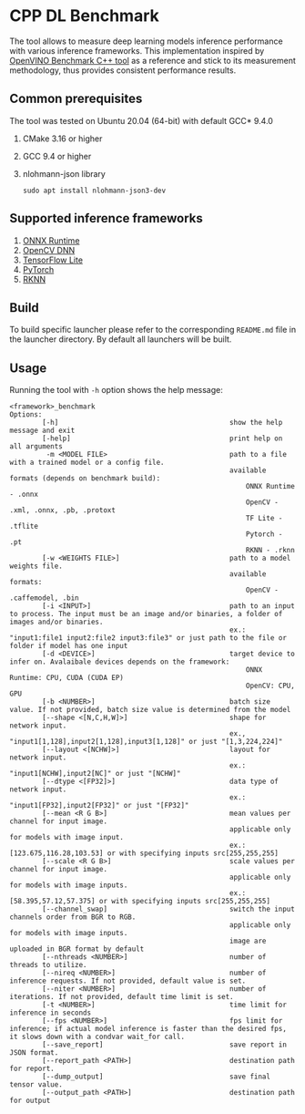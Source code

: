 # CPP DL Benchmark

The tool allows to measure deep learning models inference performance with various inference frameworks. This implementation inspired by [OpenVINO Benchmark C++ tool][benchmark-app] as a reference and stick to its measurement methodology, thus provides consistent performance results.

## Common prerequisites

The tool was tested on Ubuntu 20.04 (64-bit) with default GCC* 9.4.0
1. CMake 3.16 or higher
1. GCC 9.4 or higher
1. nlohmann-json library

    ```
    sudo apt install nlohmann-json3-dev
    ```

## Supported inference frameworks

1. [ONNX Runtime](onnxruntime_launcher/README.md)
1. [OpenCV DNN](opencv_launcher/README.md)
1. [TensorFlow Lite](tflite_launcher/README.md)
1. [PyTorch](pytorch_launcher/README.md)
1. [RKNN](rknn_launcher/README.md)

## Build

To build specific launcher please refer to the corresponding `README.md` file in the launcher directory. By default all launchers will be built.

## Usage

Running the tool  with `-h` option shows the help message:

```
<framework>_benchmark
Options:
        [-h]                                          show the help message and exit
        [-help]                                       print help on all arguments
         -m <MODEL FILE>                              path to a file with a trained model or a config file.
                                                      available formats (depends on benchmark build):
                                                          ONNX Runtime - .onnx
                                                          OpenCV - .xml, .onnx, .pb, .protoxt
                                                          TF Lite - .tflite
                                                          Pytorch - .pt
                                                          RKNN - .rknn
        [-w <WEIGHTS FILE>]                           path to a model weights file.
                                                      available formats:
                                                          OpenCV - .caffemodel, .bin
        [-i <INPUT>]                                  path to an input to process. The input must be an image and/or binaries, a folder of images and/or binaries.
                                                      ex.: "input1:file1 input2:file2 input3:file3" or just path to the file or folder if model has one input
        [-d <DEVICE>]                                 target device to infer on. Avalaibale devices depends on the framework:
                                                          ONNX Runtime: CPU, CUDA (CUDA EP)
                                                          OpenCV: CPU, GPU
        [-b <NUMBER>]                                 batch size value. If not provided, batch size value is determined from the model
        [--shape <[N,C,H,W]>]                         shape for network input.
                                                      ex., "input1[1,128],input2[1,128],input3[1,128]" or just "[1,3,224,224]"
        [--layout <[NCHW]>]                           layout for network input.
                                                      ex.: "input1[NCHW],input2[NC]" or just "[NCHW]"
        [--dtype <[FP32]>]                            data type of network input.
                                                      ex.: "input1[FP32],input2[FP32]" or just "[FP32]"
        [--mean <R G B>]                              mean values per channel for input image.
                                                      applicable only for models with image input.
                                                      ex.: [123.675,116.28,103.53] or with specifying inputs src[255,255,255]
        [--scale <R G B>]                             scale values per channel for input image.
                                                      applicable only for models with image inputs.
                                                      ex.: [58.395,57.12,57.375] or with specifying inputs src[255,255,255]
        [--channel_swap]                              switch the input channels order from BGR to RGB.
                                                      applicable only for models with image inputs.
                                                      image are uploaded in BGR format by default
        [--nthreads <NUMBER>]                         number of threads to utilize.
        [--nireq <NUMBER>]                            number of inference requests. If not provided, default value is set.
        [--niter <NUMBER>]                            number of iterations. If not provided, default time limit is set.
        [-t <NUMBER>]                                 time limit for inference in seconds
        [--fps <NUMBER>]                              fps limit for inference; if actual model inference is faster than the desired fps, it slows down with a condvar wait_for call.
        [--save_report]                               save report in JSON format.
        [--report_path <PATH>]                        destination path for report.
        [--dump_output]                               save final tensor value.
        [--output_path <PATH>]                        destination path for output
```

<!-- LINKS -->
[benchmark-app]: https://github.com/openvinotoolkit/openvino/tree/master/samples/cpp/benchmark_app
